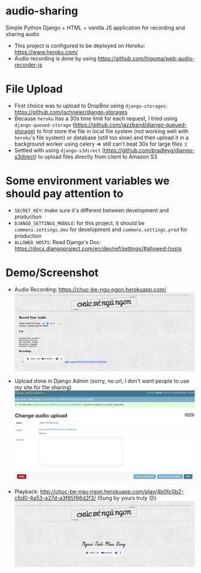 # audio-sharing

Simple Python Django + HTML + vanilla JS application for recording and sharing audio

- This project is configured to be deployed on *Heroku*: https://www.heroku.com/
- Audio recording is done by using https://github.com/higuma/web-audio-recorder-js


# File Upload

- First choice was to upload to DropBox using `django-storages`: https://github.com/jschneier/django-storages
- Because `heroku` has a 30s time limit for each request, I tried using `django-queued-storage` (https://github.com/jazzband/django-queued-storage) to first store the file in local file system (not working well with `heroku`'s file system) or database (still too slow) and then upload it in a background worker using celery => still can't beat 30s for large files :(
- Settled with using `django-s3direct` (https://github.com/bradleyg/django-s3direct) to upload files directly from client to Amazon S3


# Some environment variables we should pay attention to

- `SECRET_KEY`: make sure it's different between development and production
- `DJANGO_SETTINGS_MODULE`: for this project, it should be `commons.settings.dev` for development and `commons.settings.prod` for production
- `ALLOWED_HOSTS`: Read Django's Doc: https://docs.djangoproject.com/en/dev/ref/settings/#allowed-hosts

# Demo/Screenshot

- Audio Recording: https://chuc-be-ngu-ngon.herokuapp.com/
![Record Screenshot](screenshot/record.png "Record Screenshot")

- Upload done in Django Admin (sorry, no url, I don't want people to use my site for file sharing)
![Upload Screenshot](screenshot/upload-djagno-admin.png "Upload Screenshot")

- Playback: http://chuc-be-ngu-ngon.herokuapp.com/play/4b0fc0b2-c6d0-4a53-a27d-a3f65f66d2f3/ (Sung by yours truly :blush:)
![Playback Screenshot](screenshot/playback.png "Playback Screenshot")
